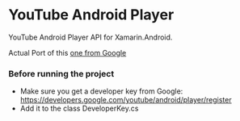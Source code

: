 YouTube Android Player 
=======================

YouTube Android Player API for Xamarin.Android.

Actual Port of this [one from Google](https://developers.google.com/youtube/android/player/downloads/)

### Before running the project

- Make sure you get a developer key from Google: https://developers.google.com/youtube/android/player/register
- Add it to the class DeveloperKey.cs
